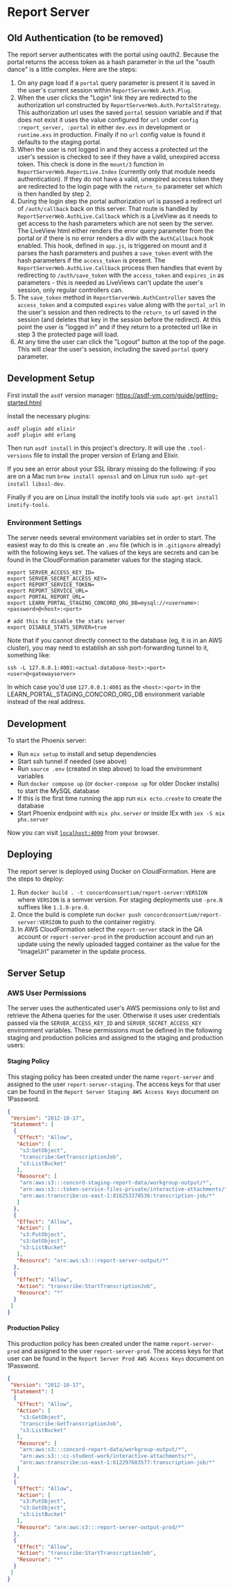 # Report Server

## Old Authentication (to be removed)

The report server authenticates with the portal using oauth2.  Because the portal returns the access token as a hash parameter in the url the "oauth dance" is a little complex.  Here are the steps:

1. On any page load if a `portal` query parameter is present it is saved in the user's current session within `ReportServerWeb.Auth.Plug`.
2. When the user clicks the "Login" link they are redirected to the authorization url constructed by `ReportServerWeb.Auth.PortalStrategy`.  This authorization url uses the saved `portal` session variable and if that does not exist it uses the value configured for `url` under `config :report_server, :portal` in either `dev.exs` in development or `runtime.exs` in production.  Finally if no `url` config value is found it defaults to the staging portal.
3. When the user is not logged in and they access a protected url the user's session is checked to see if they have a valid, unexpired access token.  This check is done in the `mount/3` function in `ReportServerWeb.ReportLive.Index` (currently only that module needs authentication).  If they do not have a valid, unexpired access token they are redirected to the login page with the `return_to` parameter set which is then handled by step 2.
4. During the login step the portal authorization url is passed a redirect url of `/auth/callback` back on this server.  That route is handled by `ReportServerWeb.AuthLive.Callback` which is a LiveView as it needs to get access to the hash parameters which are not seen by the server.  The LiveView html either renders the error query parameter from the portal or if there is no error renders a div with the `AuthCallback` hook enabled.  This hook, defined in `app.js`, is triggered on mount and it parses the hash parameters and pushes a `save_token` event with the hash parameters if the `access_token` is present.  The `ReportServerWeb.AuthLive.Callback` process then handles that event by redirecting to `/auth/save_token` with the `access_token` and `expires_in` as parameters - this is needed as LiveViews can't update the user's session, only regular controllers can.
5. The `save_token` method in `ReportServerWeb.AuthController` saves the `access_token` and a computed `expires` value along with the `portal_url` in the user's session and then redirects to the `return_to` url saved in the session (and deletes that key in the session before the redirect).  At this point the user is "logged in" and if they return to a protected url like in step 3 the protected page will load.
6. At any time the user can click the "Logout" button at the top of the page.  This will clear the user's session, including the saved `portal` query parameter.

## Development Setup

First install the `asdf` version manager: <https://asdf-vm.com/guide/getting-started.html>

Install the necessary plugins:

```shell
asdf plugin add elixir
asdf plugin add erlang
```

Then run `asdf install` in this project's directory.  It will use the `.tool-versions` file to install the proper version of Erlang and Elixir.

If you see an error about your SSL library missing do the following: if you are on a Mac run `brew install openssl` and on Linux run `sudo apt-get install libssl-dev`.

Finally if you are on Linux install the inotify tools via `sudo apt-get install inotify-tools`.

### Environment Settings

The server needs several environment variables set in order to start.  The easiest way to do this is create an `.env` file (which is in `.gitignore` already) with
the following keys set.  The values of the keys are secrets and can be found in the CloudFormation parameter values for the staging stack.

```shell
export SERVER_ACCESS_KEY_ID=
export SERVER_SECRET_ACCESS_KEY=
export REPORT_SERVICE_TOKEN=
export REPORT_SERVICE_URL=
export PORTAL_REPORT_URL=
export LEARN_PORTAL_STAGING_CONCORD_ORG_DB=mysql://<username>:<password>@<host>:<port>

# add this to disable the stats server
export DISABLE_STATS_SERVER=true
```

Note that if you cannot directly connect to the database (eg, it is in an AWS cluster), you may need to
establish an ssh port-forwarding tunnel to it, something like:

```shell
ssh -L 127.0.0.1:4001:<actual-database-host>:<port> <user>@<gatewayserver>
```

In which case you'd use `127.0.0.1:4001` as the `<host>:<port>`
in the LEARN_PORTAL_STAGING_CONCORD_ORG_DB environment variable
instead of the real address.

## Development

To start the Phoenix server:

* Run `mix setup` to install and setup dependencies
* Start ssh tunnel if needed (see above)
* Run `source .env` (created in step above) to load the environment variables
* Run `docker compose up` (or `docker-compose up` for older Docker installs) to start the MySQL database
* If this is the first time running the app run `mix ecto.create` to create the database
* Start Phoenix endpoint with `mix phx.server` or inside IEx with `iex -S mix phx.server`

Now you can visit [`localhost:4000`](http://localhost:4000) from your browser.

## Deploying

The report server is deployed using Docker on CloudFormation.  Here are the steps to deploy:

1. Run `docker build . -t concordconsortium/report-server:VERSION` where `VERSION` is a semver version.  For staging deployments use `-pre.N` suffixes like `1.1.0-pre.0`.
2. Once the build is complete run `docker push concordconsortium/report-server:VERSION` to push to the container registry.
3. In AWS CloudFormation select the `report-server` stack in the QA account or `report-server-prod` in the production account and run an update using the newly uploaded tagged container as the value for the "ImageUrl" parameter in the update process.

## Server Setup

### AWS User Permissions

The server uses the authenticated user's AWS permissions only to list and retrieve the Athena queries for the user.  Otherwise it uses user credentials passed via the `SERVER_ACCESS_KEY_ID` and `SERVER_SECRET_ACCESS_KEY` environment variables.  These permissions must be defined in the following staging and production policies and assigned to the staging and production users:

#### Staging Policy

This staging policy has been created under the name `report-server` and assigned to the user `report-server-staging`.  The access keys for that user can be found in the `Report Server Staging AWS Access Keys` document on 1Password.

```json
{
 "Version": "2012-10-17",
 "Statement": [
  {
   "Effect": "Allow",
   "Action": [
    "s3:GetObject",
    "transcribe:GetTranscriptionJob",
    "s3:ListBucket"
   ],
   "Resource": [
    "arn:aws:s3:::concord-staging-report-data/workgroup-output/*",
    "arn:aws:s3:::token-service-files-private/interactive-attachments/*",
    "arn:aws:transcribe:us-east-1:816253370536:transcription-job/*"
   ]
  },
  {
   "Effect": "Allow",
   "Action": [
    "s3:PutObject",
    "s3:GetObject",
    "s3:ListBucket"
   ],
   "Resource": "arn:aws:s3:::report-server-output/*"
  },
  {
   "Effect": "Allow",
   "Action": "transcribe:StartTranscriptionJob",
   "Resource": "*"
  }
 ]
}
```

#### Production Policy

This production policy has been created under the name `report-server-prod` and assigned to the user `report-server-prod`.  The access keys for that user can be found in the `Report Server Prod AWS Access Keys` document on 1Password.

```json
{
 "Version": "2012-10-17",
 "Statement": [
  {
   "Effect": "Allow",
   "Action": [
    "s3:GetObject",
    "transcribe:GetTranscriptionJob",
    "s3:ListBucket"
   ],
   "Resource": [
    "arn:aws:s3:::concord-report-data/workgroup-output/*",
    "arn:aws:s3:::cc-student-work/interactive-attachments/*",
    "arn:aws:transcribe:us-east-1:612297603577:transcription-job/*"
   ]
  },
  {
   "Effect": "Allow",
   "Action": [
    "s3:PutObject",
    "s3:GetObject",
    "s3:ListBucket"
   ],
   "Resource": "arn:aws:s3:::report-server-output-prod/*"
  },
  {
   "Effect": "Allow",
   "Action": "transcribe:StartTranscriptionJob",
   "Resource": "*"
  }
 ]
}
```
